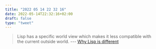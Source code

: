 ```yaml
---
title: "2022 05 14 22 32 16"
date: 2022-05-14T22:32:16+02:00
draft: false
type: "tweet"
---
```


> Lisp has a specific world view which makes it less compatible with the current outside world. --- [Why Lisp is different](http://lispm.de/why-lisp-is-different)
